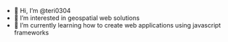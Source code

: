 - 👋 Hi, I’m @teri0304
- 👀 I’m interested in geospatial web solutions 
- 🌱 I’m currently learning how to create web applications using javascript frameworks 

<!---
teri0304/teri0304 is a ✨ special ✨ repository because its `README.md` (this file) appears on your GitHub profile.
You can click the Preview link to take a look at your changes.
--->
